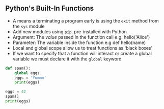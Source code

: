 ## Python's Built-In Functions
* A means a terminating a program early is using the `exit` method from the `sys` module
* Add new modules using `pip`, pre-installed with Python
* Argument: The *value* passed in the function call e.g. hello('Alice')
* Parameter: The variable inside the function e.g def hello(name)
* Local and global scope allow us to treat functions as 'black boxes'
* If we want to specify that a function will interact or create a global variable we must declare it with the `global` keyword
```python
def spam():
    global eggs
    eggs = 'Yummm'
    print(eggs)

eggs = 42
spam()
print(eggs)
```